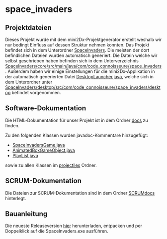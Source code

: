 # space_invaders

## Projektdateien
Dieses Projekt wurde mit dem mini2Dx-Projektgenerator erstellt weshalb wir nur
bedingt Einfluss auf dessen Struktur nehmen konnten. Das Projekt befindet sich
in dem Unterordner [SpaceInvaders](https://gitlab.cs.hs-fulda.de/fdai6386/space_invaders/tree/master/SpaceInvaders).
Die meisten der dort befindlichen Dateien wurden automatisch generiert.
Die Datein welche wir selbst geschrieben haben befinden sich in dem Unterverzeichnis
[SpaceInvaders/core/src/main/java/com/code_connoisseure/space_invaders](https://gitlab.cs.hs-fulda.de/fdai6386/space_invaders/tree/master/SpaceInvaders/core/src/main/java/com/code_connoisseure/space_invaders).
Außerdem haben wir einige Einstellungen für die mini2Dx-Applikation in der
automatisch generierten Datei [DesktopLauncher.java](https://gitlab.cs.hs-fulda.de/fdai6386/space_invaders/blob/master/SpaceInvaders/desktop/src/com/code_connoisseure/space_invaders/desktop/DesktopLauncher.java),
welche sich in dem Unterordner unter [SpaceInvaders/desktop/src/com/code_connoisseure/space_invaders/desktop](https://gitlab.cs.hs-fulda.de/fdai6386/space_invaders/tree/master/SpaceInvaders/desktop/src/com/code_connoisseure/space_invaders/desktop)
befindet vorgenommen.

## Software-Dokumentation
Die HTML-Dokumentation für unser Projekt ist in dem Ordner [docs](https://gitlab.cs.hs-fulda.de/fdai6386/space_invaders/tree/master/docs) zu finden.

Zu den folgenden Klassen wurden javadoc-Kommentare hinzugefügt:
*  [SpaceInvadersGame.java](https://gitlab.cs.hs-fulda.de/fdai6386/space_invaders/blob/master/SpaceInvaders/core/src/main/java/com/code_connoisseure/space_invaders/SpaceInvadersGame.java)
*  [AnimatedBoxGameObject.java](https://gitlab.cs.hs-fulda.de/fdai6386/space_invaders/blob/master/SpaceInvaders/core/src/main/java/com/code_connoisseure/space_invaders/enteties/AnimatedBoxGameObject.java)
*  [PlayList.java](https://gitlab.cs.hs-fulda.de/fdai6386/space_invaders/blob/master/SpaceInvaders/core/src/main/java/com/code_connoisseure/space_invaders/music/PlayList.java)

sowie zu allen Klassen im [projectiles](https://gitlab.cs.hs-fulda.de/fdai6386/space_invaders/tree/master/SpaceInvaders/core/src/main/java/com/code_connoisseure/space_invaders/enteties/projectiles) Ordner.

## SCRUM-Dokumentation
Die Dateien zur SCRUM-Dokumentation sind in dem Ordner [SCRUMdocs](https://gitlab.cs.hs-fulda.de/fdai6386/space_invaders/tree/master/SCRUMdocs) hinterlegt.

## Bauanleitung
Die neueste Releaseversion [hier](https://gitlab.cs.hs-fulda.de/fdai6386/space_invaders/raw/master/builds/SpaceInvaders_v0.0.2_1.zip) herunterladen, entpacken und per Doppelklick auf die SpaceInvaders.exe ausführen.
